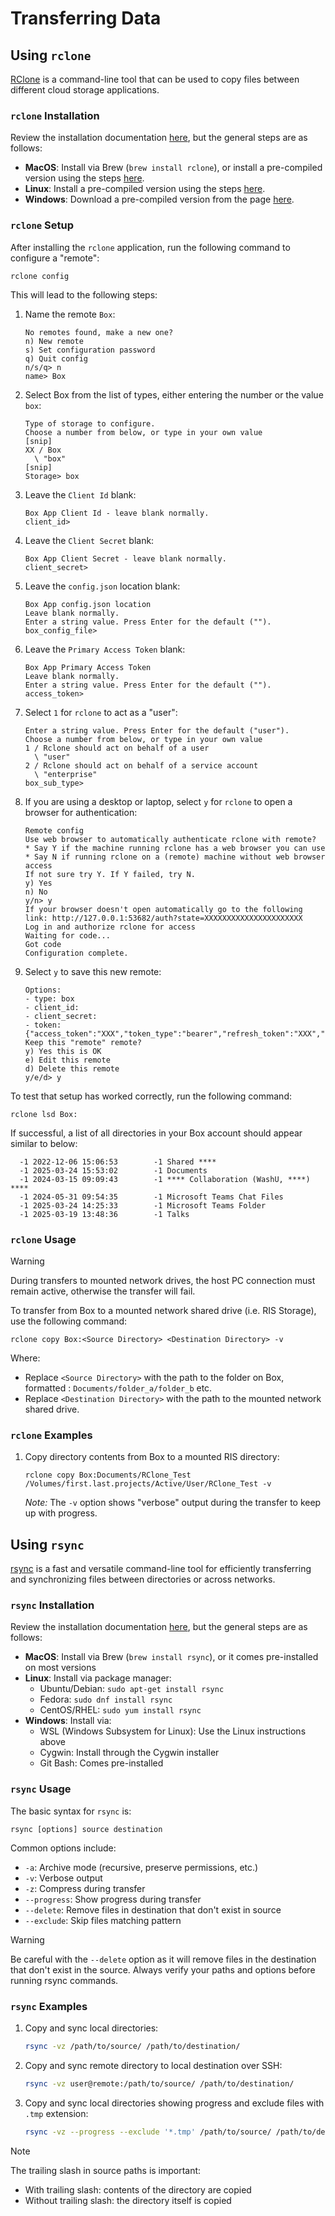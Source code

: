 # Transferring Data

## Using `rclone`

[RClone](https://rclone.org/) is a command-line tool that can be used to copy files between different cloud storage applications.

### `rclone` Installation

Review the installation documentation [here](https://rclone.org/install/), but the general steps are as follows:

* **MacOS**: Install via Brew (`brew install rclone`), or install a pre-compiled version using the steps [here](https://rclone.org/install/#macos-precompiled).
* **Linux**: Install a pre-compiled version using the steps [here](https://rclone.org/install/#linux).
* **Windows**: Download a pre-compiled version from the page [here](https://rclone.org/install/#windows-precompiled).

### `rclone` Setup

After installing the `rclone` application, run the following command to configure a "remote":

`rclone config`

This will lead to the following steps:

1. Name the remote `Box`:

    ```text
    No remotes found, make a new one?
    n) New remote
    s) Set configuration password
    q) Quit config
    n/s/q> n
    name> Box
    ```

2. Select Box from the list of types, either entering the number or the value `box`:

    ```text
    Type of storage to configure.
    Choose a number from below, or type in your own value
    [snip]
    XX / Box
      \ "box"
    [snip]
    Storage> box
    ```

3. Leave the `Client Id` blank:

    ```text
    Box App Client Id - leave blank normally.
    client_id>
    ```

4. Leave the `Client Secret` blank:

    ```text
    Box App Client Secret - leave blank normally.
    client_secret>
    ```

5. Leave the `config.json` location blank:

    ```text
    Box App config.json location
    Leave blank normally.
    Enter a string value. Press Enter for the default ("").
    box_config_file>
    ```

6. Leave the `Primary Access Token` blank:

    ```text
    Box App Primary Access Token
    Leave blank normally.
    Enter a string value. Press Enter for the default ("").
    access_token>
    ```

7. Select `1` for `rclone` to act as a "user":

    ```text
    Enter a string value. Press Enter for the default ("user").
    Choose a number from below, or type in your own value
    1 / Rclone should act on behalf of a user
      \ "user"
    2 / Rclone should act on behalf of a service account
      \ "enterprise"
    box_sub_type>
    ```

8. If you are using a desktop or laptop, select `y` for `rclone` to open a browser for authentication:

    ```text
    Remote config
    Use web browser to automatically authenticate rclone with remote?
    * Say Y if the machine running rclone has a web browser you can use
    * Say N if running rclone on a (remote) machine without web browser access
    If not sure try Y. If Y failed, try N.
    y) Yes
    n) No
    y/n> y
    If your browser doesn't open automatically go to the following link: http://127.0.0.1:53682/auth?state=XXXXXXXXXXXXXXXXXXXXXX
    Log in and authorize rclone for access
    Waiting for code...
    Got code
    Configuration complete.
    ```

9. Select `y` to save this new remote:

    ```text
    Options:
    - type: box
    - client_id:
    - client_secret:
    - token: {"access_token":"XXX","token_type":"bearer","refresh_token":"XXX","expiry":"XXX"}
    Keep this "remote" remote?
    y) Yes this is OK
    e) Edit this remote
    d) Delete this remote
    y/e/d> y
    ```

To test that setup has worked correctly, run the following command:

`rclone lsd Box:`

If successful, a list of all directories in your Box account should appear similar to below:

```output
  -1 2022-12-06 15:06:53        -1 Shared ****
  -1 2025-03-24 15:53:02        -1 Documents
  -1 2024-03-15 09:09:43        -1 **** Collaboration (WashU, ****) ****
  -1 2024-05-31 09:54:35        -1 Microsoft Teams Chat Files
  -1 2025-03-24 14:25:33        -1 Microsoft Teams Folder
  -1 2025-03-19 13:48:36        -1 Talks
```

### `rclone` Usage

> [!WARNING]
> During transfers to mounted network drives, the host PC connection must remain active, otherwise the transfer will fail.

To transfer from Box to a mounted network shared drive (i.e. RIS Storage), use the following command:

`rclone copy Box:<Source Directory> <Destination Directory> -v`

Where:

* Replace `<Source Directory>` with the path to the folder on Box, formatted : `Documents/folder_a/folder_b` etc.
* Replace `<Destination Directory>` with the path to the mounted network shared drive.

### `rclone` Examples

1. Copy directory contents from Box to a mounted RIS directory:

    `rclone copy Box:Documents/RClone_Test /Volumes/first.last.projects/Active/User/RClone_Test -v`

    *Note:* The `-v` option shows "verbose" output during the transfer to keep up with progress.

## Using `rsync`

[rsync](https://rsync.samba.org/) is a fast and versatile command-line tool for efficiently transferring and synchronizing files between directories or across networks.

### `rsync` Installation

Review the installation documentation [here](https://rsync.samba.org/), but the general steps are as follows:

* **MacOS**: Install via Brew (`brew install rsync`), or it comes pre-installed on most versions
* **Linux**: Install via package manager:
  * Ubuntu/Debian: `sudo apt-get install rsync`
  * Fedora: `sudo dnf install rsync`
  * CentOS/RHEL: `sudo yum install rsync`
* **Windows**: Install via:
  * WSL (Windows Subsystem for Linux): Use the Linux instructions above
  * Cygwin: Install through the Cygwin installer
  * Git Bash: Comes pre-installed

### `rsync` Usage

The basic syntax for `rsync` is:

`rsync [options] source destination`

Common options include:

* `-a`: Archive mode (recursive, preserve permissions, etc.)
* `-v`: Verbose output
* `-z`: Compress during transfer
* `--progress`: Show progress during transfer
* `--delete`: Remove files in destination that don't exist in source
* `--exclude`: Skip files matching pattern

> [!WARNING]
> Be careful with the `--delete` option as it will remove files in the destination that don't exist in the source. Always verify your paths and options before running rsync commands.

### `rsync` Examples

1. Copy and sync local directories:

    ```bash
    rsync -vz /path/to/source/ /path/to/destination/
    ```

2. Copy and sync remote directory to local destination over SSH:

    ```bash
    rsync -vz user@remote:/path/to/source/ /path/to/destination/
    ```

3. Copy and sync local directories showing progress and exclude files with `.tmp` extension:

    ```bash
    rsync -vz --progress --exclude '*.tmp' /path/to/source/ /path/to/destination/
    ```

> [!NOTE]
> The trailing slash in source paths is important:
>
> * With trailing slash: contents of the directory are copied
> * Without trailing slash: the directory itself is copied
>
